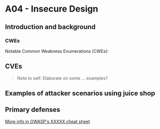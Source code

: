 # A04 - Insecure Design

## Introduction and background

### CWEs

Notable Common Weakness Enumerations (CWEs):

## CVEs

>Note to self: Elaborate on some ... examples?

## Examples of attacker scenarios using juice shop


## Primary defenses


[More info in OWASP's XXXXX cheat sheet]()
